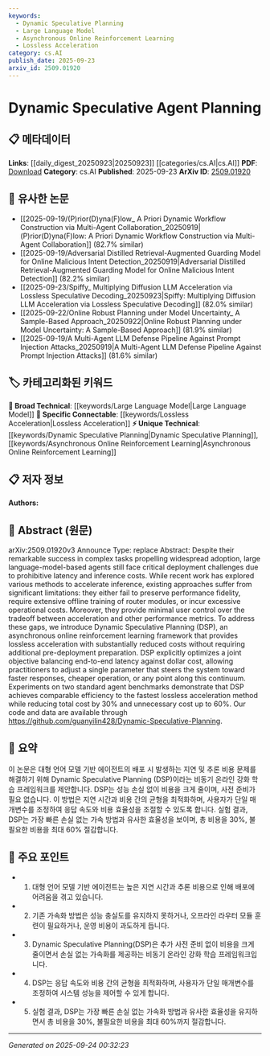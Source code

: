 ```yaml
---
keywords:
  - Dynamic Speculative Planning
  - Large Language Model
  - Asynchronous Online Reinforcement Learning
  - Lossless Acceleration
category: cs.AI
publish_date: 2025-09-23
arxiv_id: 2509.01920
---
```


<!-- KEYWORD_LINKING_METADATA:
{
  "processed_timestamp": "2025-09-24T00:32:23.307434",
  "vocabulary_version": "1.0",
  "selected_keywords": [
    "Dynamic Speculative Planning",
    "Large Language Model",
    "Asynchronous Online Reinforcement Learning",
    "Lossless Acceleration"
  ],
  "rejected_keywords": [],
  "similarity_scores": {
    "Dynamic Speculative Planning": 0.8,
    "Large Language Model": 0.85,
    "Asynchronous Online Reinforcement Learning": 0.78,
    "Lossless Acceleration": 0.77
  },
  "extraction_method": "AI_prompt_based",
  "budget_applied": true,
  "candidates_json": {
    "candidates": [
      {
        "surface": "Dynamic Speculative Planning",
        "canonical": "Dynamic Speculative Planning",
        "aliases": [
          "DSP"
        ],
        "category": "unique_technical",
        "rationale": "Introduces a novel framework for lossless acceleration in language model-based agents, crucial for linking recent advancements in reinforcement learning.",
        "novelty_score": 0.85,
        "connectivity_score": 0.65,
        "specificity_score": 0.9,
        "link_intent_score": 0.8
      },
      {
        "surface": "Large Language Model",
        "canonical": "Large Language Model",
        "aliases": [
          "LLM"
        ],
        "category": "broad_technical",
        "rationale": "Central to the paper's discussion on improving inference efficiency and cost-effectiveness.",
        "novelty_score": 0.3,
        "connectivity_score": 0.9,
        "specificity_score": 0.7,
        "link_intent_score": 0.85
      },
      {
        "surface": "Asynchronous Online Reinforcement Learning",
        "canonical": "Asynchronous Online Reinforcement Learning",
        "aliases": [
          "AORL"
        ],
        "category": "unique_technical",
        "rationale": "Describes the specific learning approach used in DSP, enabling connections to reinforcement learning techniques.",
        "novelty_score": 0.75,
        "connectivity_score": 0.7,
        "specificity_score": 0.85,
        "link_intent_score": 0.78
      },
      {
        "surface": "Lossless Acceleration",
        "canonical": "Lossless Acceleration",
        "aliases": [],
        "category": "specific_connectable",
        "rationale": "Key concept in the paper's framework, relevant for discussions on efficient computation in AI systems.",
        "novelty_score": 0.65,
        "connectivity_score": 0.75,
        "specificity_score": 0.8,
        "link_intent_score": 0.77
      }
    ],
    "ban_list_suggestions": [
      "method",
      "experiment",
      "performance",
      "cost",
      "system"
    ]
  },
  "decisions": [
    {
      "candidate_surface": "Dynamic Speculative Planning",
      "resolved_canonical": "Dynamic Speculative Planning",
      "decision": "linked",
      "scores": {
        "novelty": 0.85,
        "connectivity": 0.65,
        "specificity": 0.9,
        "link_intent": 0.8
      }
    },
    {
      "candidate_surface": "Large Language Model",
      "resolved_canonical": "Large Language Model",
      "decision": "linked",
      "scores": {
        "novelty": 0.3,
        "connectivity": 0.9,
        "specificity": 0.7,
        "link_intent": 0.85
      }
    },
    {
      "candidate_surface": "Asynchronous Online Reinforcement Learning",
      "resolved_canonical": "Asynchronous Online Reinforcement Learning",
      "decision": "linked",
      "scores": {
        "novelty": 0.75,
        "connectivity": 0.7,
        "specificity": 0.85,
        "link_intent": 0.78
      }
    },
    {
      "candidate_surface": "Lossless Acceleration",
      "resolved_canonical": "Lossless Acceleration",
      "decision": "linked",
      "scores": {
        "novelty": 0.65,
        "connectivity": 0.75,
        "specificity": 0.8,
        "link_intent": 0.77
      }
    }
  ]
}
-->

# Dynamic Speculative Agent Planning

## 📋 메타데이터

**Links**: [[daily_digest_20250923|20250923]] [[categories/cs.AI|cs.AI]]
**PDF**: [Download](https://arxiv.org/pdf/2509.01920.pdf)
**Category**: cs.AI
**Published**: 2025-09-23
**ArXiv ID**: [2509.01920](https://arxiv.org/abs/2509.01920)

## 🔗 유사한 논문
- [[2025-09-19/(P)rior(D)yna(F)low_ A Priori Dynamic Workflow Construction via Multi-Agent Collaboration_20250919|(P)rior(D)yna(F)low: A Priori Dynamic Workflow Construction via Multi-Agent Collaboration]] (82.7% similar)
- [[2025-09-19/Adversarial Distilled Retrieval-Augmented Guarding Model for Online Malicious Intent Detection_20250919|Adversarial Distilled Retrieval-Augmented Guarding Model for Online Malicious Intent Detection]] (82.2% similar)
- [[2025-09-23/Spiffy_ Multiplying Diffusion LLM Acceleration via Lossless Speculative Decoding_20250923|Spiffy: Multiplying Diffusion LLM Acceleration via Lossless Speculative Decoding]] (82.0% similar)
- [[2025-09-22/Online Robust Planning under Model Uncertainty_ A Sample-Based Approach_20250922|Online Robust Planning under Model Uncertainty: A Sample-Based Approach]] (81.9% similar)
- [[2025-09-19/A Multi-Agent LLM Defense Pipeline Against Prompt Injection Attacks_20250919|A Multi-Agent LLM Defense Pipeline Against Prompt Injection Attacks]] (81.6% similar)

## 🏷️ 카테고리화된 키워드
**🧠 Broad Technical**: [[keywords/Large Language Model|Large Language Model]]
**🔗 Specific Connectable**: [[keywords/Lossless Acceleration|Lossless Acceleration]]
**⚡ Unique Technical**: [[keywords/Dynamic Speculative Planning|Dynamic Speculative Planning]], [[keywords/Asynchronous Online Reinforcement Learning|Asynchronous Online Reinforcement Learning]]

## 📋 저자 정보

**Authors:** 

## 📄 Abstract (원문)

arXiv:2509.01920v3 Announce Type: replace 
Abstract: Despite their remarkable success in complex tasks propelling widespread adoption, large language-model-based agents still face critical deployment challenges due to prohibitive latency and inference costs. While recent work has explored various methods to accelerate inference, existing approaches suffer from significant limitations: they either fail to preserve performance fidelity, require extensive offline training of router modules, or incur excessive operational costs. Moreover, they provide minimal user control over the tradeoff between acceleration and other performance metrics. To address these gaps, we introduce Dynamic Speculative Planning (DSP), an asynchronous online reinforcement learning framework that provides lossless acceleration with substantially reduced costs without requiring additional pre-deployment preparation. DSP explicitly optimizes a joint objective balancing end-to-end latency against dollar cost, allowing practitioners to adjust a single parameter that steers the system toward faster responses, cheaper operation, or any point along this continuum. Experiments on two standard agent benchmarks demonstrate that DSP achieves comparable efficiency to the fastest lossless acceleration method while reducing total cost by 30% and unnecessary cost up to 60%. Our code and data are available through https://github.com/guanyilin428/Dynamic-Speculative-Planning.

## 📝 요약

이 논문은 대형 언어 모델 기반 에이전트의 배포 시 발생하는 지연 및 추론 비용 문제를 해결하기 위해 Dynamic Speculative Planning (DSP)이라는 비동기 온라인 강화 학습 프레임워크를 제안합니다. DSP는 성능 손실 없이 비용을 크게 줄이며, 사전 준비가 필요 없습니다. 이 방법은 지연 시간과 비용 간의 균형을 최적화하며, 사용자가 단일 매개변수를 조정하여 응답 속도와 비용 효율성을 조절할 수 있도록 합니다. 실험 결과, DSP는 가장 빠른 손실 없는 가속 방법과 유사한 효율성을 보이며, 총 비용을 30%, 불필요한 비용을 최대 60% 절감합니다.

## 🎯 주요 포인트

- 1. 대형 언어 모델 기반 에이전트는 높은 지연 시간과 추론 비용으로 인해 배포에 어려움을 겪고 있습니다.
- 2. 기존 가속화 방법은 성능 충실도를 유지하지 못하거나, 오프라인 라우터 모듈 훈련이 필요하거나, 운영 비용이 과도하게 듭니다.
- 3. Dynamic Speculative Planning(DSP)은 추가 사전 준비 없이 비용을 크게 줄이면서 손실 없는 가속화를 제공하는 비동기 온라인 강화 학습 프레임워크입니다.
- 4. DSP는 응답 속도와 비용 간의 균형을 최적화하며, 사용자가 단일 매개변수를 조정하여 시스템 성능을 제어할 수 있게 합니다.
- 5. 실험 결과, DSP는 가장 빠른 손실 없는 가속화 방법과 유사한 효율성을 유지하면서 총 비용을 30%, 불필요한 비용을 최대 60%까지 절감합니다.


---

*Generated on 2025-09-24 00:32:23*